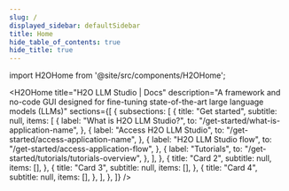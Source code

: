 ```yaml
---
slug: /
displayed_sidebar: defaultSidebar
title: Home
hide_table_of_contents: true
hide_title: true
---
```


import H2OHome from '@site/src/components/H2OHome';

<H2OHome title="H2O LLM Studio | Docs" description="A framework and no-code GUI designed for fine-tuning state-of-the-art large language models (LLMs)" sections={[
  {
    subsections: [
      {
        title: "Get started",
        subtitle: null,
        items: [
          {
            label: "What is H2O LLM Studio?",
            to: "/get-started/what-is-application-name",
          },
          {
            label: "Access H2O LLM Studio",
            to: "/get-started/access-application-name",
          },
          {
            label: "H2O LLM Studio flow",
            to: "/get-started/access-application-flow",
          },
          {
            label: "Tutorials",
            to: "/get-started/tutorials/tutorials-overview",
          },
        ],
      },
      {
        title: "Card 2",
        subtitle: null,
        items: [],
      },
      {
        title: "Card 3",
        subtitle: null,
        items: [],
      },
      {
        title: "Card 4",
        subtitle: null,
        items: [],
      },
    ],
  },
]} />
